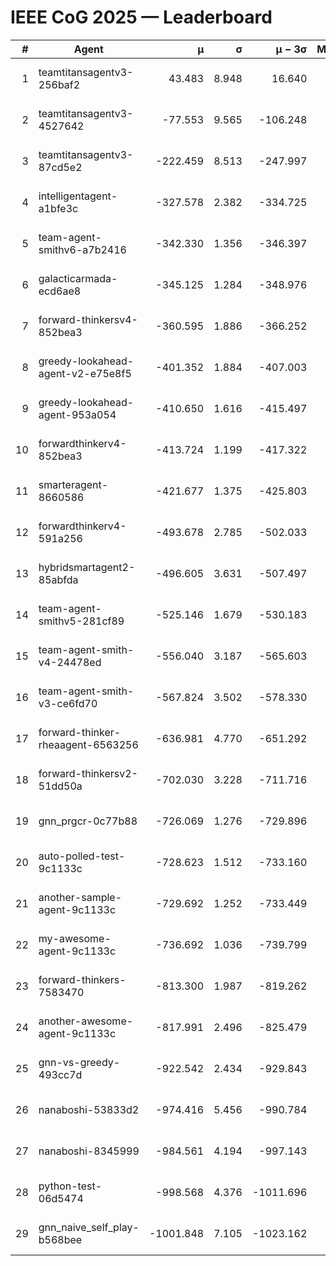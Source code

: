 # IEEE CoG 2025 — Leaderboard

| # | Agent | μ | σ | μ − 3σ | Matches | Updated |
|---:|---|---:|---:|---:|---:|---|
| 1 | teamtitansagentv3-256baf2 | 43.483 | 8.948 | 16.640 | 20796 | 2025-08-24 23:59 |
| 2 | teamtitansagentv3-4527642 | -77.553 | 9.565 | -106.248 | 20250 | 2025-08-24 23:59 |
| 3 | teamtitansagentv3-87cd5e2 | -222.459 | 8.513 | -247.997 | 21206 | 2025-08-24 23:59 |
| 4 | intelligentagent-a1bfe3c | -327.578 | 2.382 | -334.725 | 17326 | 2025-08-24 23:59 |
| 5 | team-agent-smithv6-a7b2416 | -342.330 | 1.356 | -346.397 | 20260 | 2025-08-24 23:59 |
| 6 | galacticarmada-ecd6ae8 | -345.125 | 1.284 | -348.976 | 19000 | 2025-08-24 23:59 |
| 7 | forward-thinkersv4-852bea3 | -360.595 | 1.886 | -366.252 | 16521 | 2025-08-24 23:59 |
| 8 | greedy-lookahead-agent-v2-e75e8f5 | -401.352 | 1.884 | -407.003 | 20854 | 2025-08-24 23:59 |
| 9 | greedy-lookahead-agent-953a054 | -410.650 | 1.616 | -415.497 | 18694 | 2025-08-24 23:59 |
| 10 | forwardthinkerv4-852bea3 | -413.724 | 1.199 | -417.322 | 17144 | 2025-08-24 23:59 |
| 11 | smarteragent-8660586 | -421.677 | 1.375 | -425.803 | 17159 | 2025-08-24 23:59 |
| 12 | forwardthinkerv4-591a256 | -493.678 | 2.785 | -502.033 | 16741 | 2025-08-24 23:59 |
| 13 | hybridsmartagent2-85abfda | -496.605 | 3.631 | -507.497 | 16823 | 2025-08-24 23:59 |
| 14 | team-agent-smithv5-281cf89 | -525.146 | 1.679 | -530.183 | 19680 | 2025-08-24 23:59 |
| 15 | team-agent-smith-v4-24478ed | -556.040 | 3.187 | -565.603 | 20396 | 2025-08-24 23:59 |
| 16 | team-agent-smith-v3-ce6fd70 | -567.824 | 3.502 | -578.330 | 20916 | 2025-08-24 23:59 |
| 17 | forward-thinker-rheaagent-6563256 | -636.981 | 4.770 | -651.292 | 19218 | 2025-08-24 23:59 |
| 18 | forward-thinkersv2-51dd50a | -702.030 | 3.228 | -711.716 | 19698 | 2025-08-24 23:59 |
| 19 | gnn_prgcr-0c77b88 | -726.069 | 1.276 | -729.896 | 17940 | 2025-08-24 23:59 |
| 20 | auto-polled-test-9c1133c | -728.623 | 1.512 | -733.160 | 21000 | 2025-08-24 23:59 |
| 21 | another-sample-agent-9c1133c | -729.692 | 1.252 | -733.449 | 20460 | 2025-08-24 23:59 |
| 22 | my-awesome-agent-9c1133c | -736.692 | 1.036 | -739.799 | 20500 | 2025-08-24 23:59 |
| 23 | forward-thinkers-7583470 | -813.300 | 1.987 | -819.262 | 18560 | 2025-08-24 23:59 |
| 24 | another-awesome-agent-9c1133c | -817.991 | 2.496 | -825.479 | 21660 | 2025-08-24 23:59 |
| 25 | gnn-vs-greedy-493cc7d | -922.542 | 2.434 | -929.843 | 15760 | 2025-08-24 23:59 |
| 26 | nanaboshi-53833d2 | -974.416 | 5.456 | -990.784 | 15740 | 2025-08-24 23:59 |
| 27 | nanaboshi-8345999 | -984.561 | 4.194 | -997.143 | 16530 | 2025-08-24 23:59 |
| 28 | python-test-06d5474 | -998.568 | 4.376 | -1011.696 | 16390 | 2025-08-24 23:59 |
| 29 | gnn_naive_self_play-b568bee | -1001.848 | 7.105 | -1023.162 | 16220 | 2025-08-24 23:59 |
